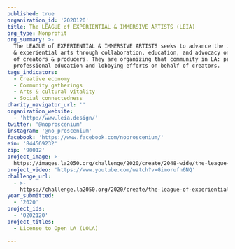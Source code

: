```yaml
---
published: true
organization_id: '2020120'
title: The LEAGUE of EXPERIENTIAL & IMMERSIVE ARTISTS (LEIA)
org_type: Nonprofit
org_summary: >-
  The LEAGUE of EXPERIENTIAL & IMMERSIVE ARTISTS seeks to advance the immersive
  & experiential arts through collaboration, education, and advocacy on behalf
  of creators & producers. They are organizing that community in LA: ​providing
  ​professional education and lobbying efforts on behalf of creators.
tags_indicators:
  - Creative economy
  - Community gatherings
  - Arts & cultural vitality
  - Social connectedness
charity_navigator_url: ''
organization_website:
  - 'http://www.leia.design/'
twitter: '@noproscenium'
instagram: '@no_proscenium'
facebook: 'https://www.facebook.com/noproscenium/'
ein: '844569232'
zip: '90012'
project_image: >-
  https://images.la2050.org/challenge/2020/create/2048-wide/the-league-of-experiential-immersive-artists-leia.jpg
project_video: 'https://www.youtube.com/watch?v=Gimorufn6NQ'
challenge_url:
  - >-
    https://challenge.la2050.org/2020/create/the-league-of-experiential-immersive-artists-leia/
year_submitted:
  - '2020'
project_ids:
  - '0202120'
project_titles:
  - License to Open LA (LOLA)

---
```

